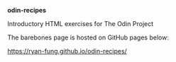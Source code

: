 **odin-recipes**

Introductory HTML exercises for The Odin Project

The barebones page is hosted on GitHub pages below:

https://ryan-fung.github.io/odin-recipes/
